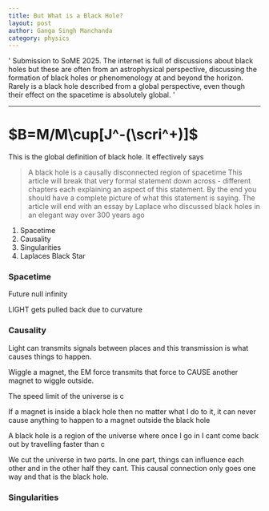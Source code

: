 ```yaml
---
title: But What is a Black Hole?
layout: post
author: Ganga Singh Manchanda
category: physics
---
```


'
Submission to SoME 2025.
The internet is full of discussions about black holes but these are often from an astrophysical perspective, discussing the formation of black     holes or phenomenology at and beyond the horizon. Rarely is a black hole described from a global perspective, even though their effect on the      spacetime is absolutely global.
'

---
# $B=M/M\cup[J^-(\scri^+)]$

This is the global definition of black hole. It effectively says
> A black hole is a causally disconnected region of spacetime
This article will break that very formal statement down across - different chapters each explaining an aspect of this statement. By the end you should have a complete picture of what this statement is saying. The article will end with an essay by Laplace who discussed black holes in an elegant way over 300 years ago

1. Spacetime
2. Causality
3. Singularities
4. Laplaces Black Star

### Spacetime

Future null infinity


LIGHT gets pulled back due to curvature

### Causality

Light can transmits signals between places and this transmission is what causes things to happen.

Wiggle a magnet, the EM force transmits that force to CAUSE another magnet to wiggle outside.

The speed limit of the universe is c

If a magnet is inside a black hole then no matter what I do to it, it can never cause anything to happen to a magnet outside the black hole

A black hole is a region of the universe where once I go in I cant come back out by travelling faster than c

We cut the universe in two parts. In one part, things can influence each other and in the other half they cant. This causal connection only goes one way and that is the black hole. 

### Singularities


